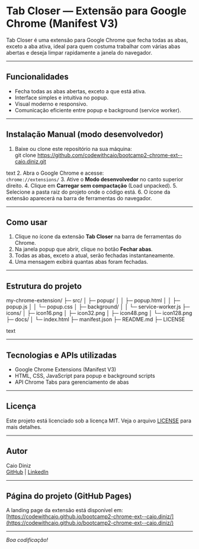 # Tab Closer — Extensão para Google Chrome (Manifest V3)

Tab Closer é uma extensão para Google Chrome que fecha todas as abas, exceto a aba ativa, ideal para quem costuma trabalhar com várias abas abertas e deseja limpar rapidamente a janela do navegador.

---

## Funcionalidades

- Fecha todas as abas abertas, exceto a que está ativa.
- Interface simples e intuitiva no popup.
- Visual moderno e responsivo.
- Comunicação eficiente entre popup e background (service worker).

---

## Instalação Manual (modo desenvolvedor)

1. Baixe ou clone este repositório na sua máquina:  
git clone https://github.com/codewithcaio/bootcamp2-chrome-ext--caio.diniz.git

text
2. Abra o Google Chrome e acesse:  
`chrome://extensions/`
3. Ative o **Modo desenvolvedor** no canto superior direito.
4. Clique em **Carregar sem compactação** (Load unpacked).
5. Selecione a pasta raiz do projeto onde o código está.
6. O ícone da extensão aparecerá na barra de ferramentas do navegador.

---

## Como usar

1. Clique no ícone da extensão **Tab Closer** na barra de ferramentas do Chrome.
2. Na janela popup que abrir, clique no botão **Fechar abas**.
3. Todas as abas, exceto a atual, serão fechadas instantaneamente.
4. Uma mensagem exibirá quantas abas foram fechadas.

---

## Estrutura do projeto

my-chrome-extension/
├─ src/
│ ├─ popup/
│ │ ├─ popup.html
│ │ ├─ popup.js
│ │ └─ popup.css
│ ├─ background/
│ │ └─ service-worker.js
├─ icons/
│ ├─ icon16.png
│ ├─ icon32.png
│ ├─ icon48.png
│ └─ icon128.png
├─ docs/
│ └─ index.html
├─ manifest.json
├─ README.md
├─ LICENSE

text

---

## Tecnologias e APIs utilizadas

- Google Chrome Extensions (Manifest V3)
- HTML, CSS, JavaScript para popup e background scripts
- API Chrome Tabs para gerenciamento de abas

---

## Licença

Este projeto está licenciado sob a licença MIT. Veja o arquivo [LICENSE](./LICENSE) para mais detalhes.

---

## Autor

Caio Diniz  
[GitHub](https://github.com/codewithcaio) | [LinkedIn](https://www.linkedin.com/in/codewithcaio)

---

## Página do projeto (GitHub Pages)

A landing page da extensão está disponível em:  
[https://codewithcaio.github.io/bootcamp2-chrome-ext--caio.diniz/](https://codewithcaio.github.io/bootcamp2-chrome-ext--caio.diniz/)

---

_Boa codificação!_